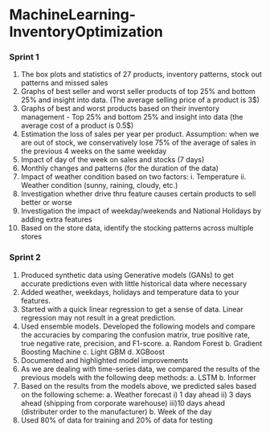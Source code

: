 # MachineLearning-InventoryOptimization
### Sprint 1
1.	The box plots and statistics of 27 products, inventory patterns, stock out patterns and missed sales  	
2.	Graphs of best seller and worst seller products of top 25% and bottom 25% and insight into data. (The average selling price of a product is 3$)
3.	Graphs of best and worst products based on their inventory management - Top 25% and bottom 25% and insight into data (the average cost of a product is 0.5$)
4.	Estimation the loss of sales per year per product. Assumption: when we are out of stock, we conservatively lose 75% of the average of sales in the previous 4 weeks on the same weekday
5.	Impact of day of the week on sales and stocks (7 days)
6.	Monthly changes and patterns (for the duration of the data)
7.	Impact of weather condition based on two factors:
i.	Temperature
ii.	Weather condition (sunny, raining, cloudy, etc.)
8.	Investigation whether drive thru feature causes certain products to sell better or worse
9.	Investigation the impact of weekday/weekends and National Holidays by adding extra features
10.	Based on the store data, identify the stocking patterns across multiple stores

### Sprint 2
1.	Produced synthetic data using Generative models (GANs) to get accurate predictions even with little historical data where necessary 
2.	Added weather, weekdays, holidays and temperature data to your features.
3.	Started with a quick linear regression to get a sense of data. Linear regression may not result in a great prediction.
4.	Used ensemble models. Developed the following models and compare the accuracies by comparing the confusion matrix, true positive rate, true negative rate, precision, and F1-score.
a.	Random Forest
b.	Gradient Boosting Machine
c.	Light GBM
d.	XGBoost
5.	Documented and highlighted model improvements
6.	As we are dealing with time-series data, we compared the results of the previous models with the following deep methods:
a.	LSTM
b.	Informer
7.	Based on the results from the models above, we predicted sales based on the following scheme:
a.	Weather forecast i) 1 day ahead ii) 3 days ahead (shipping from corporate warehouse) iii)10 days ahead (distributer order to the manufacturer) 
b.	Week of the day
8.	Used 80% of data for training and 20% of data for testing



